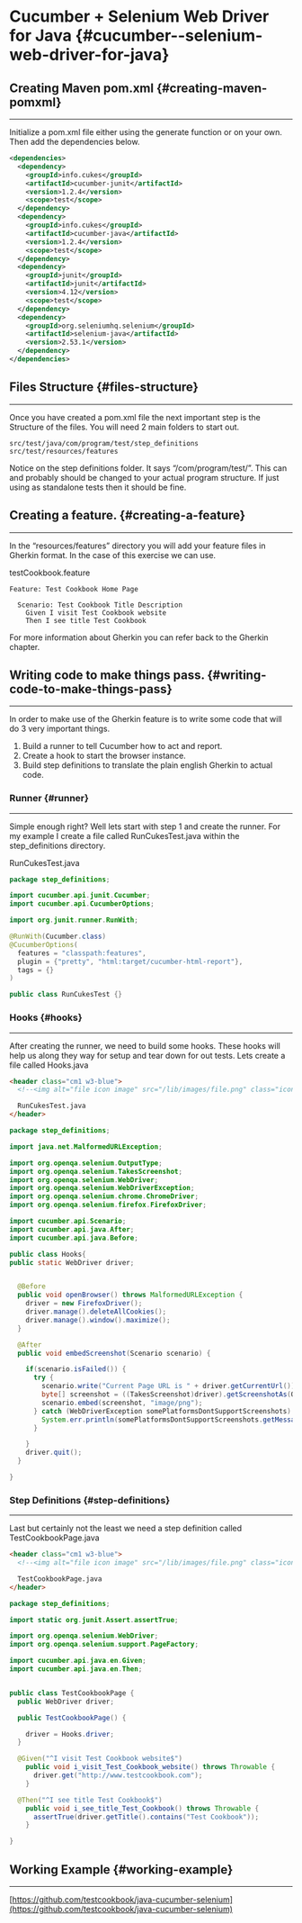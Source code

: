 # Cucumber + Selenium Web Driver for Java {#cucumber--selenium-web-driver-for-java}

## Creating Maven pom.xml {#creating-maven-pomxml}

---

Initialize a pom.xml file either using the generate function or on your own. Then add the dependencies below.

```XML
<dependencies>
  <dependency>
    <groupId>info.cukes</groupId>
    <artifactId>cucumber-junit</artifactId>
    <version>1.2.4</version>
    <scope>test</scope>
  </dependency>
  <dependency>
    <groupId>info.cukes</groupId>
    <artifactId>cucumber-java</artifactId>
    <version>1.2.4</version>
    <scope>test</scope>
  </dependency>
  <dependency>
    <groupId>junit</groupId>
    <artifactId>junit</artifactId>
    <version>4.12</version>
    <scope>test</scope>
  </dependency>
  <dependency>
    <groupId>org.seleniumhq.selenium</groupId>
    <artifactId>selenium-java</artifactId>
    <version>2.53.1</version>
  </dependency>
</dependencies>
```

## Files Structure {#files-structure}

---

Once you have created a pom.xml file the next important step is the Structure of the files. You will need 2 main folders to start out.

```
src/test/java/com/program/test/step_definitions
src/test/resources/features
```

Notice on the step definitions folder. It says “/com/program/test/”. This can and probably should be changed to your actual program structure. If just using as standalone tests then it should be fine.

## Creating a feature. {#creating-a-feature}

---

In the “resources/features” directory you will add your feature files in Gherkin format. In the case of this exercise we can use.

testCookbook.feature

```Gherkin
Feature: Test Cookbook Home Page

  Scenario: Test Cookbook Title Description
    Given I visit Test Cookbook website
    Then I see title Test Cookbook
```

For more information about Gherkin you can refer back to the Gherkin chapter.

## Writing code to make things pass. {#writing-code-to-make-things-pass}

---

In order to make use of the Gherkin feature is to write some code that will do 3 very important things.

1. Build a runner to tell Cucumber how to act and report.
2. Create a hook to start the browser instance.
3. Build step definitions to translate the plain english Gherkin to actual code.

### Runner {#runner}

---

Simple enough right? Well lets start with step 1 and create the runner. For my example I create a file called RunCukesTest.java within the step\_definitions directory.

RunCukesTest.java

```java
package step_definitions;

import cucumber.api.junit.Cucumber;
import cucumber.api.CucumberOptions;

import org.junit.runner.RunWith;

@RunWith(Cucumber.class)
@CucumberOptions(
  features = "classpath:features",
  plugin = {"pretty", "html:target/cucumber-html-report"},
  tags = {}
)

public class RunCukesTest {}
```

### Hooks {#hooks}

---

After creating the runner, we need to build some hooks. These hooks will help us along they way for setup and tear down for out tests. Lets create a file called Hooks.java

```html
<header class="cm1 w3-blue">
  <!--<img alt="file icon image" src="/lib/images/file.png" class="icon"/>--> <i class="fa fa-file-code-o" aria-hidden="true"></i>

  RunCukesTest.java
</header>
```

```java
package step_definitions;

import java.net.MalformedURLException;

import org.openqa.selenium.OutputType;
import org.openqa.selenium.TakesScreenshot;
import org.openqa.selenium.WebDriver;
import org.openqa.selenium.WebDriverException;
import org.openqa.selenium.chrome.ChromeDriver;
import org.openqa.selenium.firefox.FirefoxDriver;

import cucumber.api.Scenario;
import cucumber.api.java.After;
import cucumber.api.java.Before;

public class Hooks{
public static WebDriver driver;


  @Before
  public void openBrowser() throws MalformedURLException {
    driver = new FirefoxDriver();
    driver.manage().deleteAllCookies();
    driver.manage().window().maximize();
  }

  @After
  public void embedScreenshot(Scenario scenario) {

    if(scenario.isFailed()) {
      try {
        scenario.write("Current Page URL is " + driver.getCurrentUrl());
        byte[] screenshot = ((TakesScreenshot)driver).getScreenshotAs(OutputType.BYTES);
        scenario.embed(screenshot, "image/png");
      } catch (WebDriverException somePlatformsDontSupportScreenshots) {
        System.err.println(somePlatformsDontSupportScreenshots.getMessage());
      }

    }
    driver.quit();
  }

}
```

### Step Definitions {#step-definitions}

---

Last but certainly not the least we need a step definition called TestCookbookPage.java

```html
<header class="cm1 w3-blue">
  <!--<img alt="file icon image" src="/lib/images/file.png" class="icon"/>--> <i class="fa fa-file-code-o" aria-hidden="true"></i>

  TestCookbookPage.java
</header>
```

```java
package step_definitions;

import static org.junit.Assert.assertTrue;

import org.openqa.selenium.WebDriver;
import org.openqa.selenium.support.PageFactory;

import cucumber.api.java.en.Given;
import cucumber.api.java.en.Then;


public class TestCookbookPage {
  public WebDriver driver;

  public TestCookbookPage() {

    driver = Hooks.driver;
  }

  @Given("^I visit Test Cookbook website$")
    public void i_visit_Test_Cookbook_website() throws Throwable {
      driver.get("http://www.testcookbook.com");
    }

  @Then("^I see title Test Cookbook$")
    public void i_see_title_Test_Cookbook() throws Throwable {
      assertTrue(driver.getTitle().contains("Test Cookbook"));
    }

}
```

## Working Example {#working-example}

---

[https://github.com/testcookbook/java-cucumber-selenium](https://github.com/testcookbook/java-cucumber-selenium)

